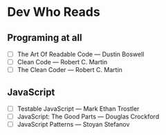 # Dev Who Reads
## Programing at all
- [ ] The Art Of Readable Code — Dustin Boswell
- [ ] Clean Code — Robert C. Martin
- [ ] The Clean Coder — Robert C. Martin 

## JavaScript
- [ ] Testable JavaScript — Mark Ethan Trostler
- [ ] JavaScript: The Good Parts — Douglas Crockford
- [ ] JavaScript Patterns — Stoyan Stefanov
